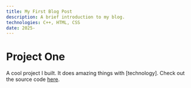 ```yaml
---
title: My First Blog Post
description: A brief introduction to my blog.
technologies: C++, HTML, CSS
date: 2025-
---
```

# Project One
A cool project I built. It does amazing things with [technology]. Check out the source code [here](https://github.com/yourusername/project1).